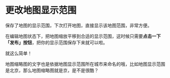 # 更改地图显示范围

保存了地图的显示范围，下次打开地图，直接显示该地图范围，非常方便。

在编辑地图状态下，把地图缩放平移到合适的显示范围，这时候只需要**点击一下「发布」按钮**，把你的显示范围保存下来就可以啦。

就这么简单！

地图缩略图的文字也是依据地图显示范围所在城市来命名的哦，比如地图显示范围是北京，那么地图缩略图就是京，是不是很酷？